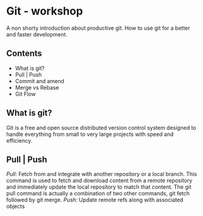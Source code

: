# Git - workshop

A non shorty introduction about productive git. How to use git for a better and faster development.

## Contents

- What is git?
- Pull | Push
- Commit and amend
- Merge vs Rebase
- Git Flow

## What is git?
Git is a free and open source distributed version control system designed to handle everything from small to very large projects with speed and efficiency.

## Pull | Push
_Pull_: Fetch from and integrate with another repository or a local branch. This command is used to fetch and download content from a remote repository and immediately update the local repository to match that content. The git pull command is actually a combination of two other commands, git fetch followed by git merge.
_Push_: Update remote refs along with associated objects

